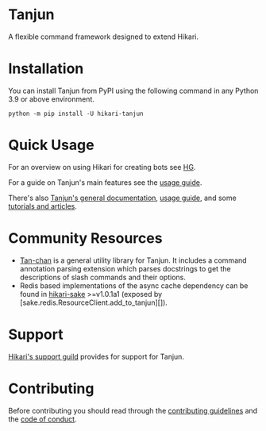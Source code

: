 # Tanjun

A flexible command framework designed to extend Hikari.

# Installation

You can install Tanjun from PyPI using the following command in any Python 3.9 or above environment.

```
python -m pip install -U hikari-tanjun
```

# Quick Usage

For an overview on using Hikari for creating bots see [HG](https://hg.cursed.solutions/).

For a guide on Tanjun's main features see the [usage guide](https://tanjun.cursed.solutions/usage/).

There's also [Tanjun's general documentation](https://tanjun.cursed.solutions/),
[usage guide](), and some
[tutorials and articles](https://patchwork.systems/programming/hikari-discord-bot/index.html).

# Community Resources

* [Tan-chan](https://tanchan.cursed.solutions/) is a general utility library for
  Tanjun. It includes a command annotation parsing extension which parses docstrings to
  get the descriptions of slash commands and their options.
* Redis based implementations of the async cache dependency can be found in
  [hikari-sake](https://sake.cursed.solutions/) \>=v1.0.1a1 (exposed by
  [sake.redis.ResourceClient.add_to_tanjun][]).

# Support

[Hikari's support guild](https://discord.gg/hikari) provides for support for Tanjun.

# Contributing

Before contributing you should read through the
[contributing guidelines](https://github.com/FasterSpeeding/Tanjun/blob/master/CONTRIBUTING.md) and
the [code of conduct](https://github.com/FasterSpeeding/Tanjun/blob/master/CODE_OF_CONDUCT.md).
